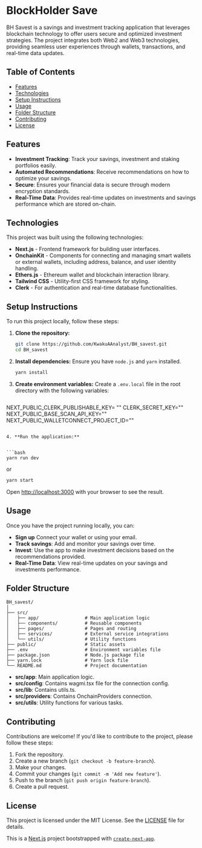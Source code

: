 
# BlockHolder Save

BH Savest is a savings and investment tracking application that leverages blockchain technology to offer users secure and optimized investment strategies. The project integrates both Web2 and Web3 technologies, providing seamless user experiences through wallets, transactions, and real-time data updates.

## Table of Contents
- [Features](#features)
- [Technologies](#technologies)
- [Setup Instructions](#setup-instructions)
- [Usage](#usage)
- [Folder Structure](#folder-structure)
- [Contributing](#contributing)
- [License](#license)

## Features

- **Investment Tracking**: Track your savings, investment and staking portfolios easily.
- **Automated Recommendations**: Receive recommendations on how to optimize your savings.
- **Secure**: Ensures your financial data is secure through modern encryption standards.
- **Real-Time Data**: Provides real-time updates on investments and savings performance which are stored on-chain.

## Technologies

This project was built using the following technologies:
- **Next.js** - Frontend framework for building user interfaces.
- **OnchainKit** - Components for connecting and managing smart wallets or external wallets, including address, balance, and user identity handling.
- **Ethers.js** - Ethereum wallet and blockchain interaction library.
- **Tailwind CSS** - Utility-first CSS framework for styling.
- **Clerk** - For authentication and real-time database functionalities.

## Setup Instructions

To run this project locally, follow these steps:

1. **Clone the repository:**
   ```bash
   git clone https://github.com/KwakuAAnalyst/BH_savest.git
   cd BH_savest
   ```

2. **Install dependencies:**
   Ensure you have `node.js` and `yarn` installed.
   ```bash
   yarn install
   ```

3. **Create environment variables:**
   Create a `.env.local` file in the root directory with the following variables:
   ```bash
   
NEXT_PUBLIC_CLERK_PUBLISHABLE_KEY= ""
CLERK_SECRET_KEY=""
NEXT_PUBLIC_BASE_SCAN_API_KEY=""
NEXT_PUBLIC_WALLETCONNECT_PROJECT_ID=""

   ```

4. **Run the application:**


   ```bash
   yarn run dev
   ```
or
   ```bash
   yarn start
   ```
Open [http://localhost:3000](http://localhost:3000) with your browser to see the result.

## Usage

Once you have the project running locally, you can:

- **Sign up** Connect your wallet or using your email.
- **Track savings**: Add and monitor your savings over time.
- **Invest**: Use the app to make investment decisions based on the recommendations provided.
- **Real-Time Data**: View real-time updates on your savings and investments performance.

## Folder Structure

```plaintext
BH_savest/
│
├── src/
│   ├── app/                 # Main application logic
│   ├── components/          # Reusable components
│   ├── pages/               # Pages and routing
│   ├── services/            # External service integrations
│   └── utils/               # Utility functions
├── public/                  # Static assets
├── .env                     # Environment variables file
├── package.json             # Node.js package file
├── yarn.lock                # Yarn lock file
└── README.md                # Project documentation

```

- **src/app**: Main application logic.
- **src/config**: Contains wagmi.tsx file for the connection config.
- **src/lib**: Contains utils.ts.
- **src/providers**: Contains OnchainProviders connection.
- **src/utils**: Utility functions for various tasks.

## Contributing

Contributions are welcome! If you'd like to contribute to the project, please follow these steps:

1. Fork the repository.
2. Create a new branch (`git checkout -b feature-branch`).
3. Make your changes.
4. Commit your changes (`git commit -m 'Add new feature'`).
5. Push to the branch (`git push origin feature-branch`).
6. Create a pull request.

## License

This project is licensed under the MIT License. See the [LICENSE](LICENSE) file for details.


This is a [Next.js](https://nextjs.org) project bootstrapped with [`create-next-app`](https://nextjs.org/docs/app/api-reference/cli/create-next-app).
